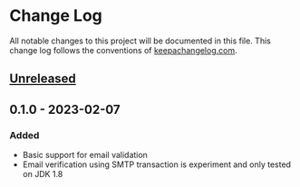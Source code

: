 # Change Log
All notable changes to this project will be documented in this file. This change log follows the conventions of [keepachangelog.com](http://keepachangelog.com/).

## [Unreleased]

[Unreleased]: https://github.com/net.curiousprogrammer/email-check/compare/0.1.0...HEAD

## 0.1.0 - 2023-02-07

### Added
- Basic support for email validation
- Email verification using SMTP transaction is experiment and only tested on JDK 1.8

